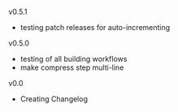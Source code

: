 v0.5.1
- testing patch releases for auto-incrementing

v0.5.0
- testing of all building workflows
- make compress step multi-line

v0.0
- Creating Changelog
